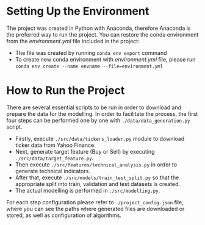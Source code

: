 # Setting Up the Environment

The project was created in Python with Anaconda, therefore Anaconda is the preferred way to run the project.
You can restore the conda environment from the *environment.yml* file included in the project:

- The file was created by running ```conda env export``` command
- To create new conda environment with *environment.yml* file, please run ```conda env create --name envname --file=environment.yml```

# How to Run the Project

There are several essential scripts to be run in order to download and prepare the data for the modelling. In order to facilitate the process, the first four steps can be performed one by one with ```./data/data_generation.py``` script.

- Firstly, execute ```./src/data/tickers_loader.py``` module to download ticker data from Yahoo Finance.
- Next, generate target feature (Buy or Sell) by executing ```./src/data/target_feature.py```.
- Then execute ```./src/features/technical_analysis.py``` in order to generate technical indicators.
- After that, execute ```./src/models/train_test_split.py``` so that the appropriate split into train, validation and test datasets is created.
- The actual modelling is performed in ```./src/modelling.py```.

For each step configuration please refer to ```./project_config.json``` file, where you can see the paths where generated files are downloaded or stored, as well as configuration of algorithms.